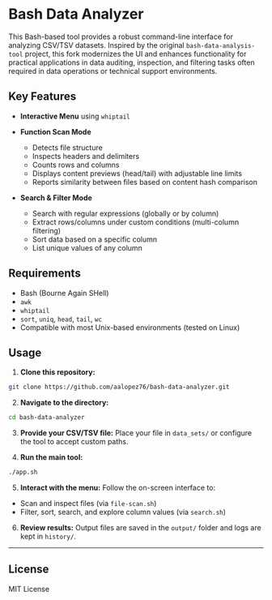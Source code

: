 # Bash Data Analyzer

This Bash-based tool provides a robust command-line interface for analyzing CSV/TSV datasets. Inspired by the original `bash-data-analysis-tool` project, this fork modernizes the UI and enhances functionality for practical applications in data auditing, inspection, and filtering tasks often required in data operations or technical support environments.

## Key Features

* **Interactive Menu** using `whiptail`
* **Function Scan Mode**

  * Detects file structure
  * Inspects headers and delimiters
  * Counts rows and columns
  * Displays content previews (head/tail) with adjustable line limits
  * Reports similarity between files based on content hash comparison
    
* **Search & Filter Mode**

  * Search with regular expressions (globally or by column)
  * Extract rows/columns under custom conditions (multi-column filtering)
  * Sort data based on a specific column
  * List unique values of any column

## Requirements

* Bash (Bourne Again SHell)
* `awk`
* `whiptail`
* `sort`, `uniq`, `head`, `tail`, `wc`
* Compatible with most Unix-based environments (tested on Linux)


## Usage

1. **Clone this repository:**

```bash
git clone https://github.com/aalopez76/bash-data-analyzer.git
```

2. **Navigate to the directory:**

```bash
cd bash-data-analyzer
```

3. **Provide your CSV/TSV file:**
   Place your file in `data_sets/` or configure the tool to accept custom paths.

4. **Run the main tool:**

```bash
./app.sh
```

5. **Interact with the menu:**
   Follow the on-screen interface to:

* Scan and inspect files (via `file-scan.sh`)
* Filter, sort, search, and explore column values (via `search.sh`)

6. **Review results:**
   Output files are saved in the `output/` folder and logs are kept in `history/`.

---

## License

MIT License

